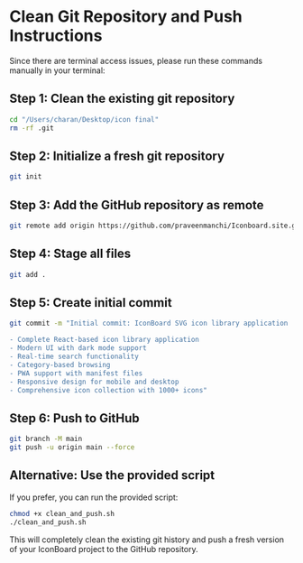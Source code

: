 # Clean Git Repository and Push Instructions

Since there are terminal access issues, please run these commands manually in your terminal:

## Step 1: Clean the existing git repository
```bash
cd "/Users/charan/Desktop/icon final"
rm -rf .git
```

## Step 2: Initialize a fresh git repository
```bash
git init
```

## Step 3: Add the GitHub repository as remote
```bash
git remote add origin https://github.com/praveenmanchi/Iconboard.site.git
```

## Step 4: Stage all files
```bash
git add .
```

## Step 5: Create initial commit
```bash
git commit -m "Initial commit: IconBoard SVG icon library application

- Complete React-based icon library application
- Modern UI with dark mode support
- Real-time search functionality
- Category-based browsing
- PWA support with manifest files
- Responsive design for mobile and desktop
- Comprehensive icon collection with 1000+ icons"
```

## Step 6: Push to GitHub
```bash
git branch -M main
git push -u origin main --force
```

## Alternative: Use the provided script
If you prefer, you can run the provided script:
```bash
chmod +x clean_and_push.sh
./clean_and_push.sh
```

This will completely clean the existing git history and push a fresh version of your IconBoard project to the GitHub repository.
